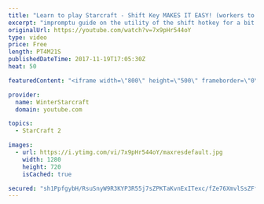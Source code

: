 ```yaml
---
title: "Learn to play Starcraft - Shift Key MAKES IT EASY! (workers to gas, waypoints, ctrl grps, moving)"
excerpt: "impromptu guide on the utility of the shift hotkey for a bit of everything"
originalUrl: https://youtube.com/watch?v=7x9pHr544oY
type: video
price: Free
length: PT4M21S
publishedDateTime: 2017-11-19T17:05:30Z
heat: 50

featuredContent: "<iframe width=\"800\" height=\"500\" frameborder=\"0\" src=\"https://www.youtube.com/embed/7x9pHr544oY\" allow=\"accelerometer; autoplay; encrypted-media; gyroscope; picture-in-picture\" allowfullscreen></iframe>"

provider:
  name: WinterStarcraft
  domain: youtube.com

topics:
  - StarCraft 2

images:
  - url: https://i.ytimg.com/vi/7x9pHr544oY/maxresdefault.jpg
    width: 1280
    height: 720
    isCached: true

secured: "sh1PpfgybH/RsuSnyW9R3KYP3R55j7sZPKTaKvnExITexc/fZe76XmvlSsZFftTOxywgDesCzwjKiVmSQxne0mnpAGh3FnP1w2rWFmCw3xrTL9RK6nM6q2SPfWfl39gG54BMLO48G7KAm3jDW9AX8KI01qiDKoKbXfck1HO8oRDTauJlQmSEjOZ7RwHKIzdPVZEu7+L0MI/3fOvI3JztcZvnFPHxj72IlP70jWYtcIU3qB+SSTj4ygWRc82cBBi7JkJ59PUWC3PPZCYaYWhwdm9BN7XVTGurH1100bxxEkdFVB6HF719Zt3zjeg4Exm/6us0jKbS23OzIcNSgrCWUySSI9EnJXbOYgu/vwZAmeKg4Ev+PVyzgCXVr9HhGNYFuD+k3YUUtxQiUh33mLAY2EJUJP2wwzZuuhGM8P4XrBs=;MlDH0wBY4i6XZwO/HM2hLQ=="
---
```



